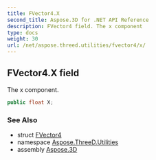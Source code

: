 ```yaml
---
title: FVector4.X
second_title: Aspose.3D for .NET API Reference
description: FVector4 field. The x component
type: docs
weight: 30
url: /net/aspose.threed.utilities/fvector4/x/
---
```

## FVector4.X field

The x component.

```csharp
public float X;
```

### See Also

* struct [FVector4](../)
* namespace [Aspose.ThreeD.Utilities](../../fvector4/)
* assembly [Aspose.3D](../../../)



